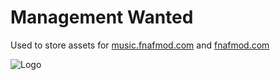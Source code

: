 # Management Wanted

Used to store assets for [music.fnafmod.com](https://music.fnafmod.com) and [fnafmod.com](https://fnafmod.com)

![Logo](https://teasers.ovdrstudios.com/assets/images/image-archive/47291910.jpg?v=5ea03b97)

